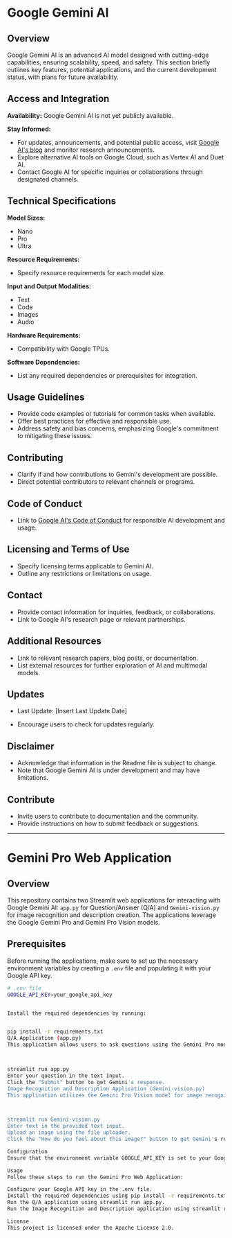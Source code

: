 # Google Gemini AI

## Overview

Google Gemini AI is an advanced AI model designed with cutting-edge capabilities, ensuring scalability, speed, and safety. This section briefly outlines key features, potential applications, and the current development status, with plans for future availability.

## Access and Integration

**Availability:** Google Gemini AI is not yet publicly available.

**Stay Informed:**
- For updates, announcements, and potential public access, visit [Google AI's blog](https://ai.googleblog.com/) and monitor research announcements.
- Explore alternative AI tools on Google Cloud, such as Vertex AI and Duet AI.
- Contact Google AI for specific inquiries or collaborations through designated channels.

## Technical Specifications

**Model Sizes:**
- Nano
- Pro
- Ultra

**Resource Requirements:**
- Specify resource requirements for each model size.

**Input and Output Modalities:**
- Text
- Code
- Images
- Audio

**Hardware Requirements:**
- Compatibility with Google TPUs.

**Software Dependencies:**
- List any required dependencies or prerequisites for integration.

## Usage Guidelines

- Provide code examples or tutorials for common tasks when available.
- Offer best practices for effective and responsible use.
- Address safety and bias concerns, emphasizing Google's commitment to mitigating these issues.

## Contributing

- Clarify if and how contributions to Gemini's development are possible.
- Direct potential contributors to relevant channels or programs.

## Code of Conduct

- Link to [Google AI's Code of Conduct](https://www.google.com/intl/en/policies/) for responsible AI development and usage.

## Licensing and Terms of Use

- Specify licensing terms applicable to Gemini AI.
- Outline any restrictions or limitations on usage.

## Contact

- Provide contact information for inquiries, feedback, or collaborations.
- Link to Google AI's research page or relevant partnerships.

## Additional Resources

- Link to relevant research papers, blog posts, or documentation.
- List external resources for further exploration of AI and multimodal models.

## Updates

- Last Update: [Insert Last Update Date]

- Encourage users to check for updates regularly.

## Disclaimer

- Acknowledge that information in the Readme file is subject to change.
- Note that Google Gemini AI is under development and may have limitations.

## Contribute

- Invite users to contribute to documentation and the community.
- Provide instructions on how to submit feedback or suggestions.

---

# Gemini Pro Web Application

## Overview

This repository contains two Streamlit web applications for interacting with Google Gemini AI: `app.py` for Question/Answer (Q/A) and `Gemini-vision.py` for image recognition and description creation. The applications leverage the Google Gemini Pro and Gemini Pro Vision models.

## Prerequisites

Before running the applications, make sure to set up the necessary environment variables by creating a `.env` file and populating it with your Google API key.

```bash
# .env file
GOOGLE_API_KEY=your_google_api_key


Install the required dependencies by running:


pip install -r requirements.txt
Q/A Application (app.py)
This application allows users to ask questions using the Gemini Pro model and receive responses.



streamlit run app.py
Enter your question in the text input.
Click the "Submit" button to get Gemini's response.
Image Recognition and Description Application (Gemini-vision.py)
This application utilizes the Gemini Pro Vision model for image recognition and description creation.



streamlit run Gemini-vision.py
Enter text in the provided text input.
Upload an image using the file uploader.
Click the "How do you feel about this image?" button to get Gemini's response.

Configuration
Ensure that the environment variable GOOGLE_API_KEY is set to your Google API key in the .env file.

Usage
Follow these steps to run the Gemini Pro Web Application:

Configure your Google API key in the .env file.
Install the required dependencies using pip install -r requirements.txt.
Run the Q/A application using streamlit run app.py.
Run the Image Recognition and Description application using streamlit run Gemini-vision.py.

License
This project is licensed under the Apache License 2.0.

